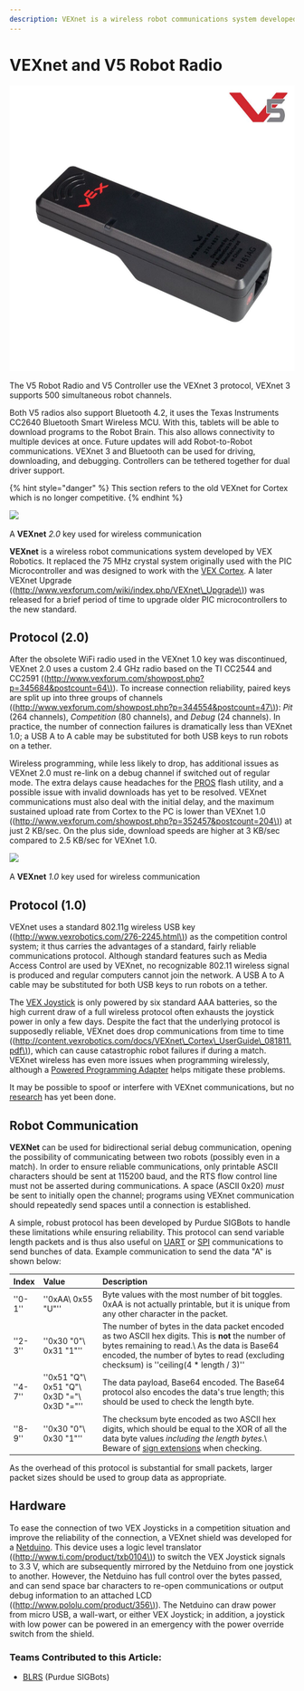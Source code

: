 ```yaml
---
description: VEXnet is a wireless robot communications system developed by VEX Robotics.
---
```


# VEXnet and V5 Robot Radio

![A V5 Robot Radio](../../../.gitbook/assets/radio.jpg)

The V5 Robot Radio and V5 Controller use the VEXnet 3 protocol, VEXnet 3 supports 500 simultaneous robot channels.

Both V5 radios also support Bluetooth 4.2, it uses the Texas Instruments CC2640 Bluetooth Smart Wireless MCU. With this, tablets will be able to download programs to the Robot Brain. This also allows connectivity to multiple devices at once. Future updates will add Robot-to-Robot communications. VEXnet 3 and Bluetooth can be used for driving, downloading, and debugging. Controllers can be tethered together for dual driver support.

{% hint style="danger" %}
This section refers to the old VEXnet for Cortex which is no longer competitive.
{% endhint %}

[![](https://phabricator.purduesigbots.com/file/data/v3dol2mj34s5grglzgew/PHID-FILE-k6rtpdbjlubu45yj7i2s/vexnet_key_2.jpg)](https://phabricator.purduesigbots.com/file/data/v3dol2mj34s5grglzgew/PHID-FILE-k6rtpdbjlubu45yj7i2s/vexnet_key_2.jpg)

A **VEXnet** _2.0_ key used for wireless communication

**VEXnet** is a wireless robot communications system developed by VEX Robotics. It replaced the 75 MHz crystal system originally used with the PIC Microcontroller and was designed to work with the [VEX Cortex](https://github.com/theol0403/BLRS-Wiki/tree/d5c517253c2e4369a647e51e200d5175ad2be2ea/w/wiki/ee/cortex/README.md). A later VEXnet Upgrade \(\([http://www.vexforum.com/wiki/index.php/VEXnet\_Upgrade\)](http://www.vexforum.com/wiki/index.php/VEXnet_Upgrade%29)\) was released for a brief period of time to upgrade older PIC microcontrollers to the new standard.

## Protocol \(2.0\)

After the obsolete WiFi radio used in the VEXnet 1.0 key was discontinued, VEXnet 2.0 uses a custom 2.4 GHz radio based on the TI CC2544 and CC2591 \(\([http://www.vexforum.com/showpost.php?p=345684&postcount=64\)](http://www.vexforum.com/showpost.php?p=345684&postcount=64%29)\). To increase connection reliability, paired keys are split up into three groups of channels \(\([http://www.vexforum.com/showpost.php?p=344554&postcount=47\)](http://www.vexforum.com/showpost.php?p=344554&postcount=47%29)\): _Pit_ \(264 channels\), _Competition_ \(80 channels\), and _Debug_ \(24 channels\). In practice, the number of connection failures is dramatically less than VEXnet 1.0; a USB A to A cable may be substituted for both USB keys to run robots on a tether.

Wireless programming, while less likely to drop, has additional issues as VEXnet 2.0 must re-link on a debug channel if switched out of regular mode. The extra delays cause headaches for the [PROS](https://github.com/theol0403/BLRS-Wiki/tree/d5c517253c2e4369a647e51e200d5175ad2be2ea/w/wiki/cs/pros/README.md) flash utility, and a possible issue with invalid downloads has yet to be resolved. VEXnet communications must also deal with the initial delay, and the maximum sustained upload rate from Cortex to the PC is lower than VEXnet 1.0 \(\([http://www.vexforum.com/showpost.php?p=352457&postcount=204\)](http://www.vexforum.com/showpost.php?p=352457&postcount=204%29)\) at just 2 KB/sec. On the plus side, download speeds are higher at 3 KB/sec compared to 2.5 KB/sec for VEXnet 1.0.

[![](https://phabricator.purduesigbots.com/file/data/ijnasmlsc4kseipfckzr/PHID-FILE-fsqnjb7wnrmc4nveyetf/preview-vexnet_key.jpg)](https://phabricator.purduesigbots.com/file/data/jgfkwoabg2z5o34zfcwx/PHID-FILE-2l2oiu2r7txjr77ehswb/vexnet_key.jpg)

A **VEXnet** _1.0_ key used for wireless communication

## Protocol \(1.0\)

VEXnet uses a standard 802.11g wireless USB key \(\([http://www.vexrobotics.com/276-2245.html\)](http://www.vexrobotics.com/276-2245.html%29)\) as the competition control system; it thus carries the advantages of a standard, fairly reliable communications protocol. Although standard features such as Media Access Control are used by VEXnet, no recognizable 802.11 wireless signal is produced and regular computers cannot join the network. A USB A to A cable may be substituted for both USB keys to run robots on a tether.

The [VEX Joystick](https://github.com/theol0403/BLRS-Wiki/tree/d5c517253c2e4369a647e51e200d5175ad2be2ea/w/wiki/ee/joystick/README.md) is only powered by six standard AAA batteries, so the high current draw of a full wireless protocol often exhausts the joystick power in only a few days. Despite the fact that the underlying protocol is supposedly reliable, VEXnet does drop communications from time to time \(\([http://content.vexrobotics.com/docs/VEXnet\_Cortex\_UserGuide\_081811.pdf\)](http://content.vexrobotics.com/docs/VEXnet_Cortex_UserGuide_081811.pdf%29)\), which can cause catastrophic robot failures if during a match. VEXnet wireless has even more issues when programming wirelessly, although a [Powered Programming Adapter](https://github.com/theol0403/BLRS-Wiki/tree/d5c517253c2e4369a647e51e200d5175ad2be2ea/w/wiki/ee/powered_programming_adapter/README.md) helps mitigate these problems.

It may be possible to spoof or interfere with VEXnet communications, but no [research](https://github.com/theol0403/BLRS-Wiki/tree/d5c517253c2e4369a647e51e200d5175ad2be2ea/w/wiki/cs/behind_the_scenes/README.md) has yet been done.

## Robot Communication

**VEXNet** can be used for bidirectional serial debug communication, opening the possibility of communicating between two robots \(possibly even in a match\). In order to ensure reliable communications, only printable ASCII characters should be sent at 115200 baud, and the RTS flow control line must not be asserted during communications. A space \(ASCII 0x20\) _must_ be sent to initially open the channel; programs using VEXnet communication should repeatedly send spaces until a connection is established.

A simple, robust protocol has been developed by Purdue SIGBots to handle these limitations while ensuring reliability. This protocol can send variable length packets and is thus also useful on [UART](https://github.com/theol0403/BLRS-Wiki/tree/d5c517253c2e4369a647e51e200d5175ad2be2ea/w/wiki/ee/uart/README.md) or [SPI](https://github.com/theol0403/BLRS-Wiki/tree/d5c517253c2e4369a647e51e200d5175ad2be2ea/w/wiki/ee/spi/README.md) communications to send bunches of data. Example communication to send the data "A" is shown below:

| Index | Value | Description |
| :--- | :--- | :--- |
| ''0-1'' | ''0xAA\ 0x55 "U"'' | Byte values with the most number of bit toggles. 0xAA is not actually printable, but it is unique from any other character in the packet. |
| ''2-3'' | ''0x30 "0"\ 0x31 "1"'' | The number of bytes in the data packet encoded as two ASCII hex digits. This is **not** the number of bytes remaining to read.\ As the data is Base64 encoded, the number of bytes to read \(excluding checksum\) is ''ceiling\(4 \* length / 3\)'' |
| ''4-7'' | ''0x51 "Q"\ 0x51 "Q"\ 0x3D "="\ 0x3D "="'' | The data payload, Base64 encoded. The Base64 protocol also encodes the data's true length; this should be used to check the length byte. |
| ''8-9'' | ''0x30 "0"\ 0x30 "1"'' | The checksum byte encoded as two ASCII hex digits, which should be equal to the XOR of all the data byte values _including the length bytes_.\ Beware of [sign extensions](https://github.com/theol0403/BLRS-Wiki/tree/d5c517253c2e4369a647e51e200d5175ad2be2ea/w/wiki/cs/sign_extension/README.md) when checking. |

As the overhead of this protocol is substantial for small packets, larger packet sizes should be used to group data as appropriate.

## Hardware

To ease the connection of two VEX Joysticks in a competition situation and improve the reliability of the connection, a VEXnet shield was developed for a [Netduino](https://github.com/theol0403/BLRS-Wiki/tree/d5c517253c2e4369a647e51e200d5175ad2be2ea/w/wiki/ee/netduino/README.md). This device uses a logic level translator \(\([http://www.ti.com/product/txb0104\)](http://www.ti.com/product/txb0104%29)\) to switch the VEX Joystick signals to 3.3 V, which are subsequently mirrored by the Netduino from one joystick to another. However, the Netduino has full control over the bytes passed, and can send space bar characters to re-open communications or output debug information to an attached LCD \(\([http://www.pololu.com/product/356\)](http://www.pololu.com/product/356%29)\). The Netduino can draw power from micro USB, a wall-wart, or either VEX Joystick; in addition, a joystick with low power can be powered in an emergency with the power override switch from the shield.

### Teams Contributed to this Article:

* [BLRS](https://purduesigbots.com/) \(Purdue SIGBots\)

